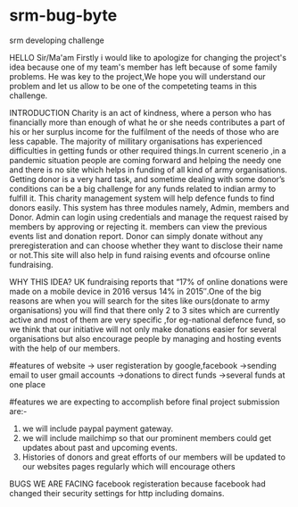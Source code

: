 # srm-bug-byte
srm developing challenge

HELLO Sir/Ma'am
Firstly i would like to apologize for changing the project's idea because one of my team's member has left because of some family problems.
He was key to the project,We hope you will understand our problem and let us allow to be one of the competeting teams in this challenge.

INTRODUCTION 
Charity is an act of kindness, where a person who has financially more than enough of what he or she needs contributes a part of his or her surplus income for the fulfilment of the needs of those who are less capable. The majority of millitary organisations has experienced difficulties in getting funds or other required things.In current scenerio ,in a pandemic situation people are coming forward and helping the needy one and there is no site which helps in funding of all kind of army organisations. Getting donor is a very hard task, and sometime dealing with some donor’s conditions can be a big challenge for any funds related to indian army to fulfill it. This charity management system will help defence funds to find donors easily. This system has three modules namely, Admin, members and Donor. Admin can login using credentials and manage the request raised by members by approving or rejecting it. members can view the previous events list and donation report. Donor can simply donate without any preregisteration and can choose whether they want to disclose their name or not.This site will also help in fund raising events and ofcourse online fundraising.


WHY THIS IDEA?
 UK fundraising reports that “17% of online donations were made on a mobile device in 2016 versus 14% in 2015″.One of the big reasons are when you will search for the sites like ours(donate to army organisations) you will find that there only 2 to 3 sites which are currently active and most of them are very specific ,for eg-national defence fund,
 so we think that our initiative will not only make donations easier for several organisations but also encourage people by managing and hosting events with the help of our members.
 
 

 
#features of website
-> user registeration by google,facebook
->sending email to user gmail accounts
->donations to direct funds
->several funds at one place

#features we are expecting to accomplish before final project submission are:-
1) we will include paypal payment gateway.
2) we will include mailchimp so that our prominent members could get updates about past and upcoming events.
3) Histories of donors and great efforts of our members will be updated to our websites pages regularly which will encourage others


BUGS WE ARE FACING
facebook registeration because facebook had changed their security settings for http including domains.
